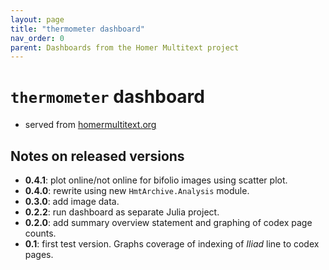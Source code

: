 ```yaml
---
layout: page
title: "thermometer dashboard"
nav_order: 0
parent: Dashboards from the Homer Multitext project
---
```


# `thermometer` dashboard


- served from [homermultitext.org](https://www.homermultitext.org/thermometer/)

## Notes on released versions

- **0.4.1**: plot online/not online for bifolio images using scatter plot.
- **0.4.0**: rewrite using new `HmtArchive.Analysis` module.
- **0.3.0**: add image data.
- **0.2.2**: run dashboard as separate Julia project.
- **0.2.0**: add summary overview statement and graphing of codex page counts.
- **0.1**: first test version. Graphs coverage of indexing of *Iliad* line to codex pages.